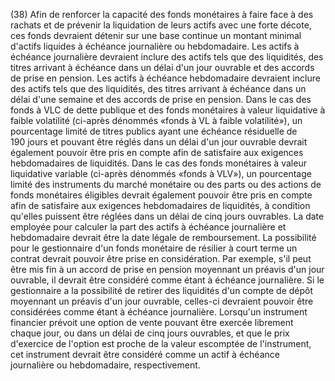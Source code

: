 (38) Afin de renforcer la capacité des fonds monétaires à faire face à des rachats et de prévenir la liquidation de leurs actifs avec une forte décote, ces fonds devraient détenir sur une base continue un montant minimal d'actifs liquides à échéance journalière ou hebdomadaire. Les actifs à échéance journalière devraient inclure des actifs tels que des liquidités, des titres arrivant à échéance dans un délai d'un jour ouvrable et des accords de prise en pension. Les actifs à échéance hebdomadaire devraient inclure des actifs tels que des liquidités, des titres arrivant à échéance dans un délai d'une semaine et des accords de prise en pension. Dans le cas des fonds à VLC de dette publique et des fonds monétaires à valeur liquidative à faible volatilité (ci-après dénommés «fonds à VL à faible volatilité»), un pourcentage limité de titres publics ayant une échéance résiduelle de 190 jours et pouvant être réglés dans un délai d'un jour ouvrable devrait également pouvoir être pris en compte afin de satisfaire aux exigences hebdomadaires de liquidités. Dans le cas des fonds monétaires à valeur liquidative variable (ci-après dénommés «fonds à VLV»), un pourcentage limité des instruments du marché monétaire ou des parts ou des actions de fonds monétaires éligibles devrait également pouvoir être pris en compte afin de satisfaire aux exigences hebdomadaires de liquidités, à condition qu'elles puissent être réglées dans un délai de cinq jours ouvrables. La date employée pour calculer la part des actifs à échéance journalière et hebdomadaire devrait être la date légale de remboursement. La possibilité pour le gestionnaire d'un fonds monétaire de résilier à court terme un contrat devrait pouvoir être prise en considération. Par exemple, s'il peut être mis fin à un accord de prise en pension moyennant un préavis d'un jour ouvrable, il devrait être considéré comme étant à échéance journalière. Si le gestionnaire a la possibilité de retirer des liquidités d'un compte de dépôt moyennant un préavis d'un jour ouvrable, celles-ci devraient pouvoir être considérées comme étant à échéance journalière. Lorsqu'un instrument financier prévoit une option de vente pouvant être exercée librement chaque jour, ou dans un délai de cinq jours ouvrables, et que le prix d'exercice de l'option est proche de la valeur escomptée de l'instrument, cet instrument devrait être considéré comme un actif à échéance journalière ou hebdomadaire, respectivement.